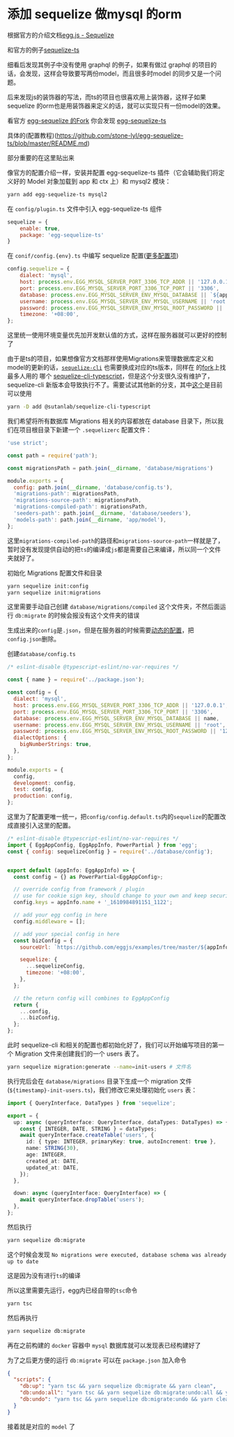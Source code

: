 # 添加 sequelize 做mysql 的orm

根据官方的介绍文档[egg.js - Sequelize](https://eggjs.org/zh-cn/tutorials/sequelize.html)

和官方的例子[sequelize-ts](https://github.com/eggjs/examples/tree/master/sequelize-ts)

细看后发现其例子中没有使用 graphql 的例子，如果有做过 graphql 的项目的话，会发现，这样会导致要写两份model，而且很多时model 的同步又是一个问题。

后来发现js的装饰器的写法，而ts的项目也很喜欢用上装饰器，这样子如果sequelize 的orm也是用装饰器来定义的话，就可以实现只有一份model的效果。

看官方 [egg-sequelize 的Fork](https://github.com/eggjs/egg-sequelize/network/members) 你会发现 [egg-sequelize-ts](https://github.com/stone-lyl/egg-sequelize-ts/blob/master/README.md)

具体的(配置教程)(https://github.com/stone-lyl/egg-sequelize-ts/blob/master/README.md)

部分重要的在这里贴出来

像官方的配置介绍一样，安装并配置 egg-sequelize-ts 插件（它会辅助我们将定义好的 Model 对象加载到 app 和 ctx 上）和 mysql2 模块：

```bash
yarn add egg-sequelize-ts mysql2
```


在 `config/plugin.ts` 文件中引入 egg-sequelize-ts 组件

```js
sequelize = {
    enable: true,
    package: 'egg-sequelize-ts'
}
```

在 `conif/config.{env}.ts` 中编写 sequelize 配置([更多配置项](https://github.com/eggjs/egg-sequelize))

```js
config.sequelize = {
    dialect: 'mysql',
    host: process.env.EGG_MYSQL_SERVER_PORT_3306_TCP_ADDR || '127.0.0.1',
    port: process.env.EGG_MYSQL_SERVER_PORT_3306_TCP_PORT || '3306',
    database: process.env.EGG_MYSQL_SERVER_ENV_MYSQL_DATABASE || `${appInfo.name}`,
    username: process.env.EGG_MYSQL_SERVER_ENV_MYSQL_USERNAME || 'root',
    password: process.env.EGG_MYSQL_SERVER_ENV_MYSQL_ROOT_PASSWORD || '123456',
    timezone: '+08:00',
};
```

这里统一使用环境变量优先加开发默认值的方式，这样在服务器就可以更好的控制了

由于是ts的项目，如果想像官方文档那样使用Migrations来管理数据库定义和model的更新的话，[`sequelize-cli`](https://github.com/sequelize/cli) 也需要换成对应的ts版本，同样在 的[fork](https://github.com/sequelize/cli/network/members)上找最多人用的 哪个 [sequelize-cli-typescript](https://github.com/douglas-treadwell/sequelize-cli-typescript)，但是这个分支很久没有维护了，sequelize-cli 新版本会导致执行不了。需要试试其他新的分支，其中[这个](https://github.com/sutanlab/sequelize-cli-typescript)是目前可以使用

```bash
yarn -D add @sutanlab/sequelize-cli-typescript
```

我们希望将所有数据库 Migrations 相关的内容都放在 database 目录下，所以我们在项目根目录下新建一个 `.sequelizerc` 配置文件：

```js
'use strict';

const path = require('path');

const migrationsPath = path.join(__dirname, 'database/migrations')

module.exports = {
  config: path.join(__dirname, 'database/config.ts'),
  'migrations-path': migrationsPath,
  'migrations-source-path': migrationsPath,
  'migrations-compiled-path': migrationsPath,
  'seeders-path': path.join(__dirname, 'database/seeders'),
  'models-path': path.join(__dirname, 'app/model'),
};

```

这里`migrations-compiled-path`的路径和`migrations-source-path`一样就是了，暂时没有发现提供自动的把`ts`的编译成`js`都是需要自己来编译，所以同一个文件夹就好了。

初始化 Migrations 配置文件和目录

```bash
yarn sequelize init:config
yarn sequelize init:migrations
```

这里需要手动自己创建 `database/migrations/compiled` 这个文件夹，不然后面运行 `db:migrate` 的时候会报没有这个文件夹的错误

生成出来的`config`是`.json`，但是在服务器的时候需要[动态的配置](https://sequelize.org/master/manual/migrations.html#dynamic-configuration)，把`config.json`删除。

创建`database/config.ts`

```js
/* eslint-disable @typescript-eslint/no-var-requires */

const { name } = require('../package.json');

const config = {
  dialect: 'mysql',
  host: process.env.EGG_MYSQL_SERVER_PORT_3306_TCP_ADDR || '127.0.0.1',
  port: process.env.EGG_MYSQL_SERVER_PORT_3306_TCP_PORT || '3306',
  database: process.env.EGG_MYSQL_SERVER_ENV_MYSQL_DATABASE || name,
  username: process.env.EGG_MYSQL_SERVER_ENV_MYSQL_USERNAME || 'root',
  password: process.env.EGG_MYSQL_SERVER_ENV_MYSQL_ROOT_PASSWORD || '123456',
  dialectOptions: {
    bigNumberStrings: true,
  },
};

module.exports = {
  config,
  development: config,
  test: config,
  production: config,
};

```

这里为了配置更唯一统一，把`config/config.default.ts`内的`sequelize`的配置改成直接引入这里的配置。

``` js
/* eslint-disable @typescript-eslint/no-var-requires */
import { EggAppConfig, EggAppInfo, PowerPartial } from 'egg';
const { config: sequelizeConfig } = require('../database/config');


export default (appInfo: EggAppInfo) => {
  const config = {} as PowerPartial<EggAppConfig>;

  // override config from framework / plugin
  // use for cookie sign key, should change to your own and keep security
  config.keys = appInfo.name + '_1610984891151_1122';

  // add your egg config in here
  config.middleware = [];

  // add your special config in here
  const bizConfig = {
    sourceUrl: `https://github.com/eggjs/examples/tree/master/${appInfo.name}`,

    sequelize: {
      ...sequelizeConfig,
      timezone: '+08:00',
    },
  };

  // the return config will combines to EggAppConfig
  return {
    ...config,
    ...bizConfig,
  };
};
```


此时 sequelize-cli 和相关的配置也都初始化好了，我们可以开始编写项目的第一个 Migration 文件来创建我们的一个 users 表了。

```bash
yarn sequelize migration:generate --name=init-users # 文件名
```

执行完后会在 `database/migrations` 目录下生成一个 migration 文件(`${timestamp}-init-users.ts`)，我们修改它来处理初始化 `users` 表：

```ts
import { QueryInterface, DataTypes } from 'sequelize';

export = {
  up: async (queryInterface: QueryInterface, dataTypes: DataTypes) => {
    const { INTEGER, DATE, STRING } = dataTypes;
    await queryInterface.createTable('users', {
      id: { type: INTEGER, primaryKey: true, autoIncrement: true },
      name: STRING(30),
      age: INTEGER,
      created_at: DATE,
      updated_at: DATE,
    });
  },

  down: async (queryInterface: QueryInterface) => {
    await queryInterface.dropTable('users');
  },
};

```

然后执行

```bash
yarn sequelize db:migrate
```

这个时候会发现 `No migrations were executed, database schema was already up to date`

这是因为没有进行`ts`的编译

所以这里需要先运行，egg内已经自带的`tsc`命令

```bash
yarn tsc
```

然后再执行

```bash
yarn sequelize db:migrate
```

再在之前构建的 `docker` 容器中 `mysql` 数据库就可以发现表已经构建好了

为了之后更方便的运行 `db:migrate` 可以在 `package.json` 加入命令

```json
{
  "scripts": {
    "db:up": "yarn tsc && yarn sequelize db:migrate && yarn clean",
    "db:undo:all": "yarn tsc && yarn sequelize db:migrate:undo:all && yarn clean",
    "db:undo": "yarn tsc && yarn sequelize db:migrate:undo && yarn clean"
  }
}
```


接着就是对应的 `model` 了